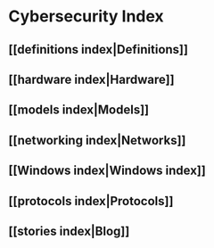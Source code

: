 # Cybersecurity Index
## [[definitions index|Definitions]]
## [[hardware index|Hardware]]
## [[models index|Models]]
## [[networking index|Networks]]
## [[Windows index|Windows index]]
## [[protocols index|Protocols]]
## [[stories index|Blog]]
